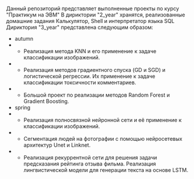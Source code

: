 Данный репозиторий представляет выполненные проекты по курсу "Практикум на ЭВМ"
В дириктории "2_year" хранятся, реализованные домашние задания Калькулятор, Shell и интерпретатор языка SQL
Дириктория "3_year" представлена следующим образом:
- autumn
- - Реализация метода KNN и его применение к задаче классификации изображений.
- - Реализация методов градиентного спуска (GD и SGD) и логистической регрессии. Их применение к задаче  классификации токсичности комментариев.
- - Большой проект по реализации методов Random Forest и Gradient Boosting.
- spring
- - Реализация полносвязной нейронной сети и её применение к классификации изображений.
- - Сегментация людей на фотографии с помощью нейросетевых архитектур Unet и Linknet.
- - Реализация рекуррентной сети для решения задачи предсказания рейтинга отзыва фильма. Реализация лингвистической модели для генерации текста на основе LSTM.
